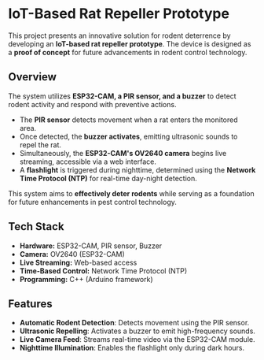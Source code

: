 # IoT-Based Rat Repeller Prototype  

This project presents an innovative solution for rodent deterrence by developing an **IoT-based rat repeller prototype**. The device is designed as a **proof of concept** for future advancements in rodent control technology.  

## Overview  
The system utilizes **ESP32-CAM, a PIR sensor, and a buzzer** to detect rodent activity and respond with preventive actions.  

- The **PIR sensor** detects movement when a rat enters the monitored area.  
- Once detected, the **buzzer activates**, emitting ultrasonic sounds to repel the rat.  
- Simultaneously, the **ESP32-CAM's OV2640 camera** begins live streaming, accessible via a web interface.  
- A **flashlight** is triggered during nighttime, determined using the **Network Time Protocol (NTP)** for real-time day-night detection.  

This system aims to **effectively deter rodents** while serving as a foundation for future enhancements in pest control technology.  

## Tech Stack  
- **Hardware:** ESP32-CAM, PIR sensor, Buzzer  
- **Camera:** OV2640 (ESP32-CAM)  
- **Live Streaming:** Web-based access  
- **Time-Based Control:** Network Time Protocol (NTP)  
- **Programming:** C++ (Arduino framework)  

## Features  
- **Automatic Rodent Detection**: Detects movement using the PIR sensor.  
- **Ultrasonic Repelling**: Activates a buzzer to emit high-frequency sounds.  
- **Live Camera Feed**: Streams real-time video via the ESP32-CAM module.  
- **Nighttime Illumination**: Enables the flashlight only during dark hours.  
